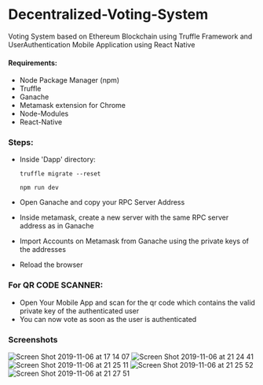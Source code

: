 # Decentralized-Voting-System
Voting System based on Ethereum Blockchain using Truffle Framework and UserAuthentication Mobile Application using React Native

#### Requirements:

- Node Package Manager (npm)   
- Truffle
- Ganache
- Metamask extension for Chrome
- Node-Modules
- React-Native


### Steps:
- Inside 'Dapp' directory:

     `truffle migrate --reset`
     
     `npm run dev`
- Open Ganache and copy your RPC Server Address
- Inside metamask, create a new server with the same RPC server address as in Ganache
- Import Accounts on Metamask from Ganache using the private keys of the addresses
- Reload the browser

### For QR CODE SCANNER:
- Open Your Mobile App and scan for the qr code which contains the valid private key of the authenticated user
- You can now vote as soon as the user is authenticated


### Screenshots

![Screen Shot 2019-11-06 at 17 14 07](https://user-images.githubusercontent.com/43087414/68314334-15ff1600-00de-11ea-966a-6782b1b52205.png)
![Screen Shot 2019-11-06 at 21 24 41](https://user-images.githubusercontent.com/43087414/68314005-97a27400-00dd-11ea-876c-dcbfeb08d84e.png)
![Screen Shot 2019-11-06 at 21 25 11](https://user-images.githubusercontent.com/43087414/68314010-9a04ce00-00dd-11ea-950a-21c843562662.png)
![Screen Shot 2019-11-06 at 21 25 52](https://user-images.githubusercontent.com/43087414/68314016-9b35fb00-00dd-11ea-8717-9ca1d33ebc35.png)
![Screen Shot 2019-11-06 at 21 27 51](https://user-images.githubusercontent.com/43087414/68314027-9f621880-00dd-11ea-9c09-5bebd62b6025.png)

